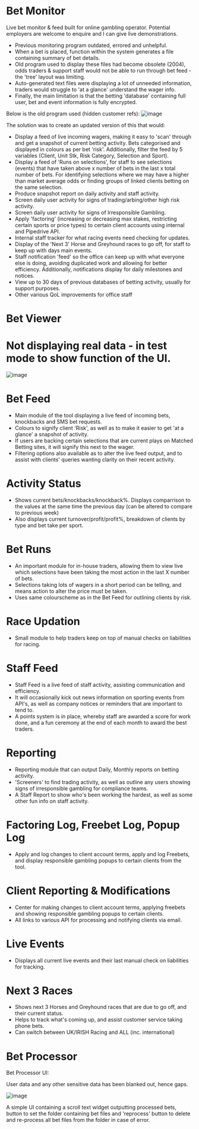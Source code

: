 # Bet Monitor
Live bet monitor & feed built for online gambling operator.
Potential employers are welcome to enquire and I can give live demonstrations.


- Previous monitoring program outdated, errored and unhelpful.
- When a bet is placed, function within the system generates a file containing summary of bet details.
- Old program used to display these files had become obsolete (2004), odds traders & support staff would not be able to run through bet feed - the 'tree' layout was limiting.
- Auto-generated text files were displaying a lot of unneeded information, traders would struggle to 'at a glance' understand the wager info.
- Finally, the main limitation is that the betting 'database' containing full user, bet and event information is fully encrypted.






Below is the old program used (hidden customer refs):
![image](https://github.com/sambanks5/BetMonitor/assets/121309218/cd0dfb2b-7c0c-4017-906b-2d22b1f1b211)

The solution was to create an updated version of this that would:
- Display a feed of live incoming wagers, making it easy to 'scan' through and get a snapshot of current betting activity. Bets categorised and displayed in colours as per bet 'risk'. Additionally, filter the feed by 5 variables (Client, Unit Stk, Risk Category, Selection and Sport).
- Display a feed of 'Runs on selections', for staff to see selections (events) that have taken above x number of bets in the last x total number of bets. For identifying selections where we may have a higher than market average odds or finding groups of linked clients betting on the same selection.
- Produce snapshot report on daily activity and staff activity.
- Screen daily user activity for signs of trading/arbing/other high risk activity.
- Screen daily user activity for signs of Irresponsible Gambling.
- Apply 'factoring' (increasing or decreasing max stakes, restricting certain sports or price types) to certain client accounts using internal and Pipedrive API.
- Internal staff tracker for what racing events need checking for updates.
- Display of the 'Next 3' Horse and Greyhound races to go off, for staff to keep up with days main events.
- Staff notification 'feed' so the office can keep up with what everyone else is doing, avoiding duplicated work and allowing for better efficiency. Additionally, notifications display for daily milestones and notices.
- View up to 30 days of previous databases of betting activity, usually for support purposes.
- Other various QoL improvements for office staff

  
# Bet Viewer
# Not displaying real data - in test mode to show function of the UI.  

![image](https://github.com/user-attachments/assets/a5d99c6c-2f35-492f-8c39-cd6a0fba2b84)


# Bet Feed
- Main module of the tool displaying a live feed of incoming bets, knockbacks and SMS bet requests. 
- Colours to signify client 'Risk', as well as to make it easier to get 'at a glance' a snapshot of activity.
- If users are backing certain selections that are current plays on Matched Betting sites, it will signify this next to the wager. 
- Filtering options also available as to alter the live feed output, and to assist with clients' queries wanting clarity on their recent activity.

# Activity Status
- Shows current bets/knockbacks/knockback%. Displays comparrison to the values at the same time the previous day (can be altered to compare to previous week)
- Also displays current turnover/profit/profit%, breakdown of clients by type and bet take per sport.

# Bet Runs
- An important module for in-house traders, allowing them to view live which selections have been taking the most action in the last X number of bets.
- Selections taking lots of wagers in a short period can be telling, and means action to alter the price must be taken.
- Uses same colourscheme as in the Bet Feed for outlining clients by risk.
  
# Race Updation
- Small module to help traders keep on top of manual checks on liabilities for racing.
  
# Staff Feed
- Staff Feed is a live feed of staff activity, assisting communication and efficiency.
- It will occasionally kick out news information on sporting events from API's, as well as company notices or reminders that are important to tend to.
- A points system is in place, whereby staff are awarded a score for work done, and a fun ceremony at the end of each month to award the best traders.
  
# Reporting
- Reporting module that can output Daily, Monthly reports on betting activity.
- 'Screeners' to find trading activity, as well as outline any users showing signs of irresponsible gambling for compliance teams.
- A Staff Report to show who's been working the hardest, as well as some other fun info on staff activity.
  
# Factoring Log, Freebet Log, Popup Log
- Apply and log changes to client account terms, apply and log Freebets, and display responsible gambling popups to certain clients from the tool.
  
# Client Reporting & Modifications
- Center for making changes to client account terms, applying freebets and showing responsible gambling popups to certain clients.
- All links to various API for processing and notifying clients via email.
  

# Live Events
- Displays all current live events and their last manual check on liabilities for tracking.
  
# Next 3 Races
- Shows next 3 Horses and Greyhound races that are due to go off, and their current status.
- Helps to track what's coming up, and assist customer service taking phone bets.
- Can switch between UK/IRISH Racing and ALL (inc. international)
  
# Bet Processor

Bet Processor UI:

User data and any other sensitive data has been blanked out, hence gaps. 

![image](https://github.com/user-attachments/assets/b8e3def8-de9b-47f7-85d8-9bf8c389ca13)
  
  A simple UI containing a scroll text widget outputting processed bets, button to set the folder containing bet files and 'reprocess' button to delete and re-process all bet files from the folder in case of error.

